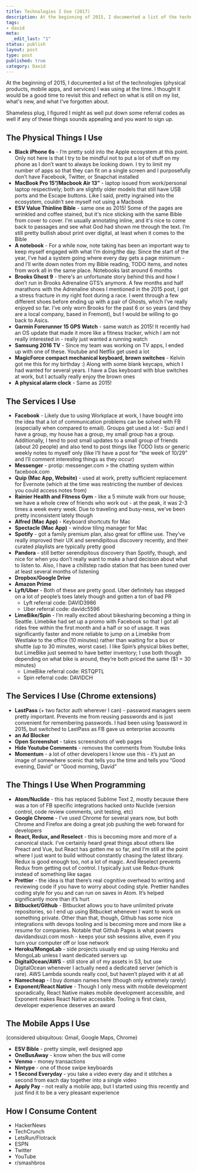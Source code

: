 ```yaml
---
title: Technologies I Use (2017)
description: At the beginning of 2015, I documented a list of the technologies (physical products, mobile apps, and services) I was using at the time. I thought it would be a good time to revisit this and reflect on what is still on my list, what's new, and what I've forgotten about.
tags:
- david
meta:
  _edit_last: "1"
status: publish
layout: post
type: post
published: true
category: David
---
```


At the beginning of 2015, I documented a list of the technologies (physical products, mobile apps, and services) I was using at the time. I thought it would be a good time to revisit this and reflect on what is still on my list, what's new, and what I've forgotten about.

Shameless plug, I figured I might as well put down some referral codes as well if any of these things sounds appealing and you want to sign up.

## The Physical Things I Use
- **Black iPhone 6s** - I’m pretty sold into the Apple ecosystem at this point. Only not here is that I try to be mindful not to put a lot of stuff on my phone as I don’t want to always be looking down. I try to limit my number of apps so that they can fit on a single screen and I purposefully don’t have Facebook, Twitter, or Snapchat installed
- **MacBook Pro 15”/Macbook Air 13”** - laptop issued from work/personal laptop respectively; both are slightly older models that still have USB ports and the Escape buttons. Like I said, pretty ingrained into the ecosystem, couldn’t see myself not using a Macbook
- **ESV Value Thinline Bible** - same one as 2015! Some of the pages are wrinkled and coffee stained, but it's nice sticking with the same Bible from cover to cover. I'm usually annotating inline, and it's nice to come back to passages and see what God had shown me through the text. I’m still pretty bullish about print over digital, at least when it comes to the Bible
- **A notebook** - For a while now, note taking has been an important way to keep myself engaged with what I’m doing/the day. Since the start of the year, I’ve had a system going where every day gets a page minimum - and I’ll write down notes from my Bible reading, TODO items, and notes from work all in the same place. Notebooks last around 6 months
- **Brooks Ghost 9** - there's an unfortunate story behind this and how I don’t run in Brooks Adrenaline GTS’s anymore. A few months and half marathons with the Adrenaline shoes I mentioned in the 2015 post, I got a stress fracture in my right foot during a race. I went through a few different shoes before ending up with a pair of Ghosts, which I’ve really enjoyed so far. I’ve only worn Brooks for the past 6 or so years (and they are a local company, based in Fremont), but I would be willing to go back to Asics.
- **Garmin Forerunner 15 GPS Watch** - same watch as 2015! It recently had an OS update that made it more like a fitness tracker, which I am not really interested in - really just wanted a running watch
- **Samsung 2016 TV** - Since my team was working on TV apps, I ended up with one of these. Youtube and Netflix get used a lot
- **MagicForce compact mechanical keyboard, brown switches** - Kelvin got me this for my birthday :) Along with some blank keycaps, which I had wanted for several years. I have a Das keyboard with blue switches at work, but I actually really enjoy the brown ones
- **A physical alarm clock** - Same as 2015!

## The Services I Use
- **Facebook** - Likely due to using Workplace at work, I have bought into the idea that a lot of communication problems can be solved with FB (especially when compared to email). Groups get used a lot - Suzi and I have a group, my house has a group, my small group has a group. Additionally, I tend to post small updates to a small group of friends (about 20 people) and also tend to post things like TODO lists or generic weekly notes to myself only (like I’ll have a post for “the week of 10/29” and I’ll comment interesting things as they occur)
- **Messenger** - protip: messenger.com > the chatting system within facebook.com
- **Quip (Mac App, Website)** - used at work, pretty sufficient replacement for Evernote (which at the time was restricting the number of devices you could access notes from)
- **Rainier Health and Fitness Gym** - like a 5 minute walk from our house; we have a whole crew of friends who work out - at the peak, it was 2-3 times a week every week. Due to traveling and busy-ness, we’ve been pretty inconsistent lately though
- **Alfred (Mac App)** - Keyboard shortcuts for Mac
- **Spectacle (Mac App)** - window tiling manager for Mac
- **Spotify** - got a family premium plan, also great for offline use. They’ve really improved their UX and serendipitous discovery recently, and their curated playlists are typically pretty good
- **Pandora** - still better serendipitous discovery than Spotify, though, and nice for when you don’t really want to make a hard decision about what to listen to. Also, I have a chillstep radio station that has been tuned over at least several months of listening
- **Dropbox/Google Drive**
- **Amazon Prime**
- **Lyft/Uber** - Both of these are pretty good. Uber definitely has stepped on a lot of people’s toes lately though and gotten a ton of bad PR
  - Lyft referral code: DAVID3986
  - Uber referral code: davidc5596
- **LimeBike/Spin** - I’m really excited about bikesharing becoming a thing in Seattle. Limebike had set up a promo with Facebook so that I got all rides free within the first month and a half or so of usage. It was significantly faster and more reliable to jump on a Limebike from Westlake to the office (10 minutes) rather than waiting for a bus or shuttle (up to 30 minutes, worst case). I like Spin’s physical bikes better, but LimeBike just seemed to have better inventory; I use both though depending on what bike is around, they’re both priced the same ($1 = 30 minutes)
  - LimeBike referral code: RSTQPTL
  - Spin referral code: DAVIDCH

## The Services I Use (Chrome extensions)
- **LastPass** (+ two factor auth wherever I can) - password managers seem pretty important. Prevents me from reusing passwords and is just convenient for remembering passwords. I had been using 1password in 2015, but switched to LastPass as FB gave us enterprise accounts
- **an Ad Blocker**
- **Open Screenshot** - takes screenshots of web pages
- **Hide Youtube Comments** - removes the comments from Youtube links
- **Momentum** - a lot of other developers I know use this - it’s just an image of somewhere scenic that tells you the time and tells you “Good evening, David” or “Good morning, David”

## The Things I Use When Programming
- **Atom/Nuclide** - this has replaced Sublime Text 2, mostly because there was a ton of FB specific integrations hacked onto Nuclide (version control, code review comments, unit testing, etc)
- **Google Chrome** - I’ve used Chrome for several years now, but both Chrome and Firefox are doing a great job pushing the web forward for developers
- **React, Redux, and Reselect** - this is becoming more and more of a canonical stack. I’ve certainly heard great things about others like Preact and Vue, but React has gotten me so far, and I’m still at the point where I just want to build without constantly chasing the latest library. Redux is good enough too, not a lot of magic. And Reselect prevents Redux from getting out of control. I typically just use Redux-thunk instead of something like sagas
- **Prettier** - the idea is that there’s real cognitive overhead to writing and reviewing code if you have to worry about coding style. Prettier handles coding style for you and can run on saves in Atom. It’s helped significantly more than it’s hurt
- **Bitbucket/Github** - Bitbucket allows you to have unlimited private repositories, so I end up using Bitbucket whenever I want to work on something private. Other than that, though, Github has some nice integrations with devops tooling and is becoming more and more like a resume for companies. Notable that Github Pages is what powers davidandsuzi.com
mosh - keeps your ssh sessions alive, even if you turn your computer off or lose network
- **Heroku/MongoLab** - side projects usually end up using Heroku and MongoLab unless I want dedicated servers up
- **DigitalOcean/AWS** - still store all of my assets in S3, but use DigitalOcean whenever I actually need a dedicated server (which is rare). AWS Lambda sounds really cool, but haven’t played with it at all
- **Namecheap** - I buy domain names here (though only extremely rarely)
- **Exponent/React Native** - Though I only mess with mobile development sporadically, React Native makes mobile development accessible, and Exponent makes React Native accessible. Tooling is first class, developer experience deserves an award

## The Mobile Apps I Use
(considered ubiquitous: Gmail, Google Maps, Chrome)
- **ESV Bible** - pretty simple, well designed app
- **OneBusAway** - know when the bus will come
- **Venmo** - money transactions
- **Nintype** - one of those swipe keyboards
- **1 Second Everyday** - you take a video every day and it stitches a second from each day together into a single video
- **Apply Pay** - not really a mobile app, but I started using this recently and just find it to be a very pleasant experience

## How I Consume Content
- HackerNews
- TechCrunch
- LetsRun/Flotrack
- ESPN
- Twitter
- YouTube
- r/smashbros
